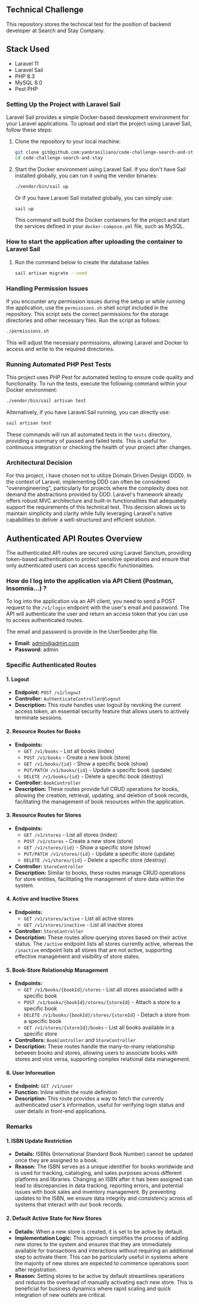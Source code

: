 
## Technical Challenge
This repository stores the technical test for the position of backend developer at Search and Stay Company.

## Stack Used
- Laravel 11
- Laravel Sail
- PHP 8.3
- MySQL 8.0
- Pest PHP 

### Setting Up the Project with Laravel Sail
Laravel Sail provides a simple Docker-based development environment for your Laravel applications. To upload and start the project using Laravel Sail, follow these steps:

1. Clone the repository to your local machine:
   ```bash
   git clone git@github.com:yanbrasiliano/code-challenge-search-and-stay.git
   cd code-challenge-search-and-stay
   ```

2. Start the Docker environment using Laravel Sail. If you don't have Sail installed globally, you can run it using the vendor binaries:
   ```bash
   ./vendor/bin/sail up
   ```

   Or if you have Laravel Sail installed globally, you can simply use:
   ```bash
   sail up
   ```

   This command will build the Docker containers for the project and start the services defined in your `docker-compose.yml` file, such as MySQL.


### How to start the application after uploading the container to Laravel Sail
1. Run the command below to create the database tables
   ```bash
   sail artisan migrate --seed
   ```

### Handling Permission Issues
If you encounter any permission issues during the setup or while running the application, use the `permissions.sh` shell script included in the repository. This script sets the correct permissions for the storage directories and other necessary files. Run the script as follows:
   ```bash
   ./permissions.sh
   ```

This will adjust the necessary permissions, allowing Laravel and Docker to access and write to the required directories.

### Running Automated PHP Pest Tests
This project uses PHP Pest for automated testing to ensure code quality and functionality. To run the tests, execute the following command within your Docker environment:
   ```bash
   ./vendor/bin/sail artisan test
   ```

   Alternatively, if you have Laravel Sail running, you can directly use:
   ```bash
   sail artisan test
   ```

These commands will run all automated tests in the `tests` directory, providing a summary of passed and failed tests. This is useful for continuous integration or checking the health of your project after changes.

### Architectural Decision
For this project, i have chosen not to utilize Domain Driven Design (DDD). In the context of Laravel, implementing DDD can often be considered "overengineering", particularly for projects where the complexity does not demand the abstractions provided by DDD. Laravel's framework already offers robust MVC architecture and built-in functionalities that adequately support the requirements of this technical test. This decision allows us to maintain simplicity and clarity while fully leveraging Laravel's native capabilities to deliver a well-structured and efficient solution.

## Authenticated API Routes Overview

The authenticated API routes are secured using Laravel Sanctum, providing token-based authentication to protect sensitive operations and ensure that only authenticated users can access specific functionalities.

### How do I log into the application via API Client (Postman, Insomnia...) ?  
To log into the application via an API client, you need to send a POST request to the `/v1/login` endpoint with the user's email and password. The API will authenticate the user and return an access token that you can use to access authenticated routes.

The email and password is provide in the UserSeeder.php file.
- **Email:** admin@admin.com
- **Password:** admin

### Specific Authenticated Routes

#### 1. Logout
- **Endpoint:** `POST /v1/logout`
- **Controller:** `AuthenticateController@logout`
- **Description:** This route handles user logout by revoking the current access token, an essential security feature that allows users to actively terminate sessions.

#### 2. **Resource Routes for Books**
- **Endpoints:**
  - `GET /v1/books` - List all books (index)
  - `POST /v1/books` - Create a new book (store)
  - `GET /v1/books/{id}` - Show a specific book (show)
  - `PUT/PATCH /v1/books/{id}` - Update a specific book (update)
  - `DELETE /v1/books/{id}` - Delete a specific book (destroy)
- **Controller:** `BookController`
- **Description:** These routes provide full CRUD operations for books, allowing the creation, retrieval, updating, and deletion of book records, facilitating the management of book resources within the application.

#### 3. **Resource Routes for Stores**
- **Endpoints:**
  - `GET /v1/stores` - List all stores (index)
  - `POST /v1/stores` - Create a new store (store)
  - `GET /v1/stores/{id}` - Show a specific store (show)
  - `PUT/PATCH /v1/stores/{id}` - Update a specific store (update)
  - `DELETE /v1/stores/{id}` - Delete a specific store (destroy)
- **Controller:** `StoreController`
- **Description:** Similar to books, these routes manage CRUD operations for store entities, facilitating the management of store data within the system.

#### 4. **Active and Inactive Stores**
- **Endpoints:**
  - `GET /v1/stores/active` - List all active stores
  - `GET /v1/stores/inactive` - List all inactive stores
- **Controller:** `StoreController`
- **Description:** These routes allow querying stores based on their active status. The `/active` endpoint lists all stores currently active, whereas the `/inactive` endpoint lists all stores that are not active, supporting effective management and visibility of store states.

#### 5. **Book-Store Relationship Management**
- **Endpoints:**
  - `GET /v1/books/{bookId}/stores` - List all stores associated with a specific book
  - `POST /v1/books/{bookId}/stores/{storeId}` - Attach a store to a specific book
  - `DELETE /v1/books/{bookId}/stores/{storeId}` - Detach a store from a specific book
  - `GET /v1/stores/{storeId}/books` - List all books available in a specific store
- **Controllers:** `BookController` and `StoreController`
- **Description:** These routes handle the many-to-many relationship between books and stores, allowing users to associate books with stores and vice versa, supporting complex relational data management.

#### 6. **User Information**
- **Endpoint:** `GET /v1/user`
- **Function:** Inline within the route definition
- **Description:** This route provides a way to fetch the currently authenticated user's information, useful for verifying login status and user details in front-end applications.

### Remarks

#### 1. ISBN Update Restriction
- **Details:** ISBNs (International Standard Book Number) cannot be updated once they are assigned to a book.
- **Reason:** The ISBN serves as a unique identifier for books worldwide and is used for tracking, cataloging, and sales purposes across different platforms and libraries. Changing an ISBN after it has been assigned can lead to discrepancies in data tracking, reporting errors, and potential issues with book sales and inventory management. By preventing updates to the ISBN, we ensure data integrity and consistency across all systems that interact with our book records.

#### 2. Default Active State for New Stores
- **Details:** When a new store is created, it is set to be active by default.
- **Implementation Logic:** This approach simplifies the process of adding new stores to the system and ensures that they are immediately available for transactions and interactions without requiring an additional step to activate them. This can be particularly useful in systems where the majority of new stores are expected to commence operations soon after registration.
- **Reason:** Setting stores to be active by default streamlines operations and reduces the overhead of manually activating each new store. This is beneficial for business dynamics where rapid scaling and quick integration of new outlets are critical.
